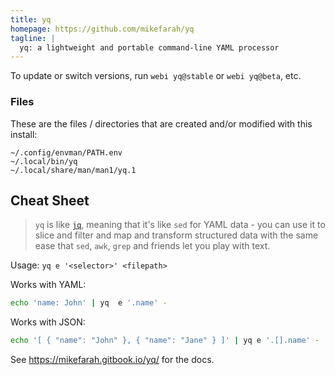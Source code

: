 ```yaml
---
title: yq
homepage: https://github.com/mikefarah/yq
tagline: |
  yq: a lightweight and portable command-line YAML processor
---
```


To update or switch versions, run `webi yq@stable` or `webi yq@beta`, etc.

### Files

These are the files / directories that are created and/or modified with this
install:

```text
~/.config/envman/PATH.env
~/.local/bin/yq
~/.local/share/man/man1/yq.1
```

## Cheat Sheet

> `yq` is like [`jq`](../jq), meaning that it's like `sed` for YAML data - you
> can use it to slice and filter and map and transform structured data with the
> same ease that `sed`, `awk`, `grep` and friends let you play with text.

Usage: `yq e '<selector>' <filepath>`

Works with YAML:

```sh
echo 'name: John' | yq  e '.name' -
```

Works with JSON:

```sh
echo '[ { "name": "John" }, { "name": "Jane" } ]' | yq e '.[].name' -
```

See <https://mikefarah.gitbook.io/yq/> for the docs.
